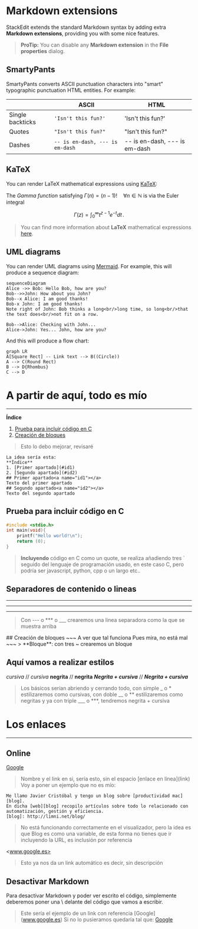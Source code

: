 

# Markdown extensions

StackEdit extends the standard Markdown syntax by adding extra **Markdown extensions**, providing you with some nice features.

> **ProTip:** You can disable any **Markdown extension** in the **File properties** dialog.


## SmartyPants

SmartyPants converts ASCII punctuation characters into "smart" typographic punctuation HTML entities. For example:

|                |ASCII                          |HTML                         |
|----------------|-------------------------------|-----------------------------|
|Single backticks|`'Isn't this fun?'`            |'Isn't this fun?'            |
|Quotes          |`"Isn't this fun?"`            |"Isn't this fun?"            |
|Dashes          |`-- is en-dash, --- is em-dash`|-- is en-dash, --- is em-dash|


## KaTeX

You can render LaTeX mathematical expressions using [KaTeX](https://khan.github.io/KaTeX/):

The *Gamma function* satisfying $\Gamma(n) = (n-1)!\quad\forall n\in\mathbb N$ is via the Euler integral

$$
\Gamma(z) = \int_0^\infty t^{z-1}e^{-t}dt\,.
$$

> You can find more information about **LaTeX** mathematical expressions [here](http://meta.math.stackexchange.com/questions/5020/mathjax-basic-tutorial-and-quick-reference).


## UML diagrams

You can render UML diagrams using [Mermaid](https://mermaidjs.github.io/). For example, this will produce a sequence diagram:

```mermaid
sequenceDiagram
Alice ->> Bob: Hello Bob, how are you?
Bob-->>John: How about you John?
Bob--x Alice: I am good thanks!
Bob-x John: I am good thanks!
Note right of John: Bob thinks a long<br/>long time, so long<br/>that the text does<br/>not fit on a row.

Bob-->Alice: Checking with John...
Alice->John: Yes... John, how are you?
```

And this will produce a flow chart:

```mermaid
graph LR
A[Square Rect] -- Link text --> B((Circle))
A --> C(Round Rect)
B --> D{Rhombus}
C --> D
```
# A partir de aquí, todo es mío
***  
**Índice**
1. [Prueba para incluir código en C](#id1)
2. [Creación de bloques](#id2)
 > Esto lo debo mejorar, revisaré

~~~
La idea sería esta:
**Índice**   
1. [Primer apartado](#id1)
2. [Segundo apartado](#id2)
## Primer apartado<a name="id1"></a>
Texto del primer apartado
## Segundo apartado<a name="id2"></a>
Texto del segundo apartado
~~~

## Prueba para incluir código en C<a name="id1"></a>

```C
#include <stdio.h>
int main(void){
    printf("Hello world!\n");
    return (0);
}
```
> **Incluyendo** código en C como un quote, se realiza añadiendo tres ` seguido del lenguaje de programación usado, en este caso C, pero podría ser javascript, python, cpp o un largo etc.. 

## Separadores de contenido o lineas
---  
***
___
> Con --- o *** o ___ crearemos una linea separadora como la que se muestra arriba

<div id='id2' />
## Creación de bloques
~~~
A ver que tal funciona
Pues mira, no está mal
~~~
> **Bloque**: con tres ~ crearemos un bloque
  
## Aquí vamos a realizar estilos

_cursiva_ // *cursiva*
__negrita__ // **negrita**
___Negrita + cursiva___ // ***Negrita + cursiva***

> Los básicos serían abriendo y cerrando todo, con simple _ o * estilizaremos como cursivas, con doble __ o ** estilizaremos como negritas y ya con triple ___ o ***, tendremos negrita + cursiva

# Los enlaces
___
## Online
[Google](www.google.es)
> Nombre y el link en si, sería esto, sin el espacio \[enlace en línea](link) 
> Voy a poner un ejemplo que no es mío:
~~~
Me llamo Javier Cristóbal y tengo un blog sobre [productividad mac][blog].
En dicha [web][blog] recopilo artículos sobre todo lo relacionado con automatización, gestión y eficiencia.
[blog]: http://limni.net/blog/
~~~
> No está funcionando correctamente en el visualizador, pero la idea es que Blog es como una variable, de esta forma no tienes que ir incluyendo la URL, es inclusión por referencia

<www.google.es>
> Esto ya nos da un link automático es decir, sin descripción

## Desactivar Markdown

Para desactivar Markdown y poder ver escrito el código, simplemente deberemos poner una \ delante del código que vamos a escribir.

> Este sería el ejemplo de un link con referencia 
> \[Google](www.google.es)
> Si no lo pusieramos quedaría tal que:
> [Google](www.google.es)
